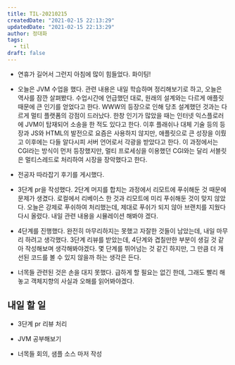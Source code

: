 ```yaml
---
title: TIL-20210215
createdDate: "2021-02-15 22:13:29"
updatedDate: "2021-02-15 22:13:29"
author: 정대화
tags:
  - til
draft: false
---
```


- 연휴가 길어서 그런지 아침에 많이 힘들었다. 화이팅!

- 오늘은 JVM 수업을 했다. 관련 내용은 내일 학습하며 정리해보기로 하고, 오늘은 역사를 잠깐 살펴봤다. 수업시간에 언급했던 대로, 원래의 설계와는 다르게 애플릿 때문에 큰 인기를 얻었다고 한다. WWW의 등장으로 인해 당초 설계했던 것과는 다르게 멀티 플랫폼의 강점이 드러났다. 한창 인기가 많았을 때는 인터넷 익스플로러에 JVM이 탑재되어 소송을 한 적도 있다고 한다. 이후 플래쉬나 대체 기술 등의 등장과 JS와 HTML의 발전으로 요즘은 사용하지 않지만, 애플릿으로 큰 성장을 이뤘고 이후에는 다들 알다시피 서버 언어로서 각광을 받았다고 한다. 이 과정에서는 CGI라는 방식이 먼저 등장했지만, 멀티 프로세싱을 이용했던 CGI와는 달리 서블릿은 멀티스레드로 처리하여 시장을 장악했다고 한다.

- 전공자 따라잡기 후기를 게시했다.

- 3단계 pr을 작성했다. 2단계 머지를 합치는 과정에서 리모트에 푸쉬해둔 것 때문에 문제가 생겼다. 로컬에서 리베이스 한 것과 리모트에 미리 푸쉬해둔 것이 맞지 않았다. 오늘은 강제로 푸쉬하여 처리했는데, 제대로 푸쉬가 되지 않아 브랜치를 지웠다 다시 올렸다. 내일 관련 내용을 시뮬레이션 해봐야 겠다.

- 4단계를 진행했다. 완전히 마무리하지는 못했고 자잘한 것들이 남았는데, 내일 마무리 하려고 생각했다. 3단계 리뷰를 받았는데, 4단계와 겹칠만한 부분이 생길 것 같아 작성해보며 생각해봐야겠다. 몇 단계를 뛰어넘는 것 같긴 하지만, 그 만큼 더 개선된 코드를 볼 수 있지 않을까 하는 생각은 든다.

- 너목들 관련된 것은 손을 대지 못했다. 급하게 할 필요는 없긴 한데, 그래도 빨리 해놓고 객체지향의 사실과 오해를 읽어봐야겠다.

## 내일 할 일

- 3단계 pr 리뷰 처리

- JVM 공부해보기

- 너목들 회의, 샘플 소스 마저 작성
